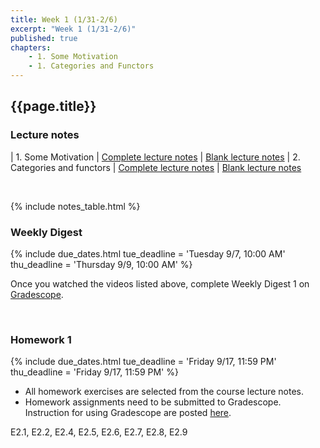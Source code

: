 ```yaml
---
title: Week 1 (1/31-2/6)
excerpt: "Week 1 (1/31-2/6)"
published: true
chapters:
    - 1. Some Motivation
    - 1. Categories and Functors
---
```


## {{page.title}}



### Lecture notes



| 1. Some Motivation | [Complete lecture notes][1a] | [Blank lecture notes][1b]
| 2. Categories and functors | [Complete lecture notes][2a] | [Blank lecture notes][2b]

[1a]: {{site.baseurl}}/assets/notes/mth428_notes_1.pdf
[1b]: {{site.baseurl}}/assets/blanks/mth428_blanks_1.pdf
[2a]: {{site.baseurl}}/assets/notes/mth428_notes_2.pdf
[2b]: {{site.baseurl}}/assets/blanks/mth428_blanks_2.pdf



<br/>

{% include notes_table.html %}

### Weekly Digest

{% include due_dates.html
tue_deadline = 'Tuesday 9/7, 10:00 AM'
thu_deadline = 'Thursday 9/9, 10:00 AM'
%}

Once you watched the videos listed above, complete Weekly Digest 1 on [Gradescope](https://www.gradescope.com).

<br/>


### Homework 1

{% include due_dates.html
tue_deadline = 'Friday 9/17, 11:59 PM'
thu_deadline = 'Friday 9/17, 11:59 PM'
%}


* All homework exercises are selected from the course lecture notes.
* Homework assignments need to be submitted to Gradescope. Instruction for
using Gradescope are posted [here](https://gradescope.ubmath.info).

E2.1, E2.2, E2.4, E2.5, E2.6, E2.7, E2.8, E2.9
